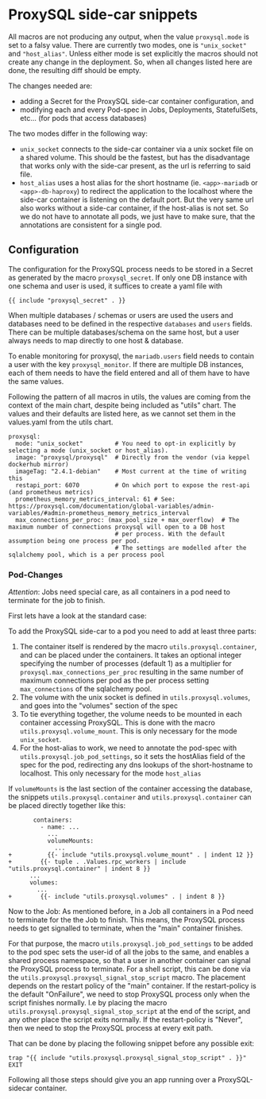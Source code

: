 # ProxySQL side-car snippets

All macros are not producing any output, when the value
`proxysql.mode` is set to a falsy value.
There are currently two modes, one is `"unix_socket"` and `"host_alias"`.
Unless either mode is set explicitly the macros should not create any change
in the deployment.
So, when all changes listed here are done, the resulting diff should be empty.

The changes needed are:
- adding a Secret for the ProxySQL side-car container configuration, and
- modifying each and every Pod-spec in Jobs, Deployments, StatefulSets, etc... (for pods that access databases)

The two modes differ in the following way:
- `unix_socket` connects to the side-car container via a unix socket file on a shared volume.
   This should be the fastest, but has the disadvantage that works only with the side-car present, as the url
   is referring to said file.
- `host_alias`  uses a host alias for the short hostname (ie. `<app>-mariadb` or `<app>-db-haproxy`) to redirect the application to the localhost
  where the side-car container is listening on the default port. But the very same url also works without a side-car
  container, if the host-alias is not set. So we do not have to annotate all pods, we just have to make sure,
  that the annotations are consistent for a single pod.

## Configuration

The configuration for the ProxySQL process needs to be stored in a Secret as
generated by the macro `proxysql_secret`.
If only one DB instance with one schema and user is used, it suffices to create a yaml file with
```
{{ include "proxysql_secret" . }}
```
When multiple databases / schemas or users are used the users and databases need to be defined in the respective `databases` and `users` fields.
There can be multiple databases/schema on the same host, but a user always needs to map directly to one host & database.

To enable monitoring for proxysql, the `mariadb.users` field needs to contain a user with the key `proxysql_monitor`.
If there are multiple DB instances, each of them needs to have the field entered and all of them have to have the same
values.

Following the pattern of all macros in utils, the values are coming from the context
of the main chart, despite being included as "utils" chart.
The values and their defaults are listed here, as we cannot set them in the values.yaml from the utils chart.
```
proxysql:
  mode: "unix_socket"         # You need to opt-in explicitly by selecting a mode (unix_socket or host_alias).
  image: "proxysql/proxysql"  # Directly from the vendor (via keppel dockerhub mirror)
  imageTag: "2.4.1-debian"    # Most current at the time of writing this
  restapi_port: 6070          # On which port to expose the rest-api (and prometheus metrics)
  prometheus_memory_metrics_interval: 61 # See: https://proxysql.com/documentation/global-variables/admin-variables/#admin-prometheus_memory_metrics_interval
  max_connections_per_proc: (max_pool_size + max_overflow)  # The maximum number of connections proxysql will open to a DB host
                              # per process. With the default assumption being one process per pod.
                              # The settings are modelled after the sqlalchemy pool, which is a per process pool
```

### Pod-Changes

*Attention*: Jobs need special care, as all containers in a pod need to terminate for the job to finish.

First lets have a look at the standard case:

To add the ProxySQL side-car to a pod you need to add at least three parts:
1. The container itself is rendered by the macro `utils.proxysql.container`,
and can be placed under the containers. It takes an optional integer specifying the number of processes (default 1)
as a multiplier for `proxysql.max_connections_per_proc` resulting in the same number of maximum connections per pod as the
per process setting `max_connections` of the sqlalchemy pool.
2. The volume with the unix socket is defined in `utils.proxysql.volumes`, and goes into the "volumes" section of the spec
3. To tie everything together, the volume needs to be mounted in each container accessing ProxySQL. This is done with the macro `utils.proxysql.volume_mount`. This is only necessary for the mode `unix_socket`.
4. For the host-alias to work, we need to annotate the pod-spec with `utils.proxysql.job_pod_settings`, so it sets the hostAlias field
   of the spec for the pod, redirecting any dns lookups of the short-hostname to localhost. This only necessary for the mode `host_alias`

If `volumeMounts` is the last section of the container accessing the database,
the snippets `utils.proxysql.container` and `utils.proxysql.container` can be placed directly together like this:
```
       containers:
         - name: ...
           ...
           volumeMounts:
             ...
+          {{- include "utils.proxysql.volume_mount" . | indent 12 }}
+        {{- tuple . .Values.rpc_workers | include "utils.proxysql.container" | indent 8 }}
      ...
      volumes:
        ...
+        {{- include "utils.proxysql.volumes" . | indent 8 }}
```

Now to the Job: As mentioned before, in a Job all containers in a Pod need to terminate
for the the Job to finish. This means, the ProxySQL process needs to get signalled to terminate,
when the "main" container finishes.

For that purpose, the macro `utils.proxysql.job_pod_settings` to be added to the pod spec sets the user-id
of all the jobs to the same, and enables a shared process namespace, so that a user in another container can
signal the ProxySQL process to terminate.
For a shell script, this can be done via the `utils.proxysql.proxysql_signal_stop_script` macro.
The placement depends on the restart policy of the "main" container.
If the restart-policy is the default "OnFailure", we need to stop ProxySQL process only when the
script finishes normally. I.e by placing the macro `utils.proxysql.proxysql_signal_stop_script` at the end of the script, and any other place the script exits normally.
If the restart-policy is "Never", then we need to stop the ProxySQL process at every exit path.

That can be done by placing the following snippet before any possible exit:
```
trap "{{ include "utils.proxysql.proxysql_signal_stop_script" . }}" EXIT
```

Following all those steps should give you an app running over a ProxySQL-sidecar container.

